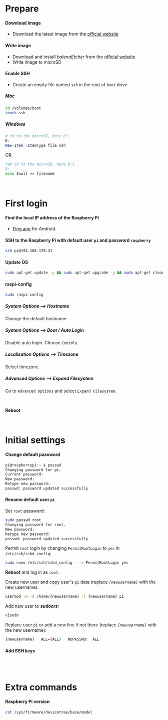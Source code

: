 # Prepare

#### Download image

- Download the latest image from the [official website](https://www.raspberrypi.org/software/)

#### Write image

- Download and install *balenaEtcher* from the [official website](https://www.balena.io/etcher/)
- Write image to microSD

#### Enable SSH

- Create an empty file named `ssh` in the root of `boot` drive

##### Mac

``` bash
cd /Volumes/boot
touch ssh
```

##### Windows

``` powershell
# cd to the microSD, here D:\
D:
New-Item -ItemType file ssh
```

OR

``` cmd
rem cd to the microSD, here D:\
D:
echo $null >> filename
```

<br>

# First login

#### Find the local IP address of the Raspberry Pi
  - [Fing app](https://play.google.com/store/apps/details?id=com.overlook.android.fing&hl=en&gl=US) for Android.

#### SSH to the Raspberry Pi with default user `pi` and password `raspberry`

``` bash
ssh pi@192.168.178.31
```

#### Update OS

``` bash
sudo apt-get update -y && sudo apt-get upgrade -y && sudo apt-get clean
```

#### raspi-config

``` bash
sudo raspi-config
```

##### System Options --> Hostname

Change the default hostname.

##### System Options --> Boot / Auto Login

Disable auto login. Choose `Console`.

##### Localisation Options --> Timezone

Select timezone.

##### Advanced Options --> Expand Filesystem

Go to `Advanced Options` and select `Expand Filesystem`.

<br>

**Reboot**

<br>

# Initial settings

#### Change default password
``` bash
pi@raspberrypi:~ $ passwd
Changing password for pi.
Current password:
New password:
Retype new password:
passwd: password updated successfully
```

#### Rename default user `pi`

Set `root` password:
``` bash
sudo passwd root
Changing password for root.
New password:
Retype new password:
passwd: password updated successfully
```

Permit `root` login by changing `PermitRootLogin` to `yes` in `/etc/ssh/sshd_config`:
```bash
sudo nano /etc/ssh/sshd_config	-->	PermitRootLogin yes
```

**Reboot** and log in as `root`.

Create new user and copy user's `pi` data (replace *`{newusername}`* with the new username):
``` bash
usermod -m -d /home/{newusername} -l {newusername} pi
```

Add new user to ***sudoers***:
``` bash
visudo
```
Replace user `pi` or add a new line if not there (replace *`{newusername}`* with the new username):
``` bash
{newusername}   ALL=(ALL)   NOPASSWD:  ALL
```



#### Add SSH keys

<br>
<br>

# Extra commands

#### Raspberry Pi version

``` bash
cat /sys/firmware/devicetree/base/model
```

<br>

